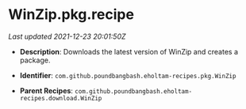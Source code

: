 # WinZip.pkg.recipe

_Last updated 2021-12-23 20:01:50Z_

- **Description**: Downloads the latest version of WinZip and creates a package.

- **Identifier**: `com.github.poundbangbash.eholtam-recipes.pkg.WinZip`

- **Parent Recipes**: `com.github.poundbangbash.eholtam-recipes.download.WinZip`
